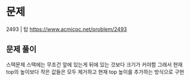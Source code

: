 # 문제

2493 | 탑
https://www.acmicpc.net/problem/2493

## 문제 풀이

스택문제
스택에는 무조건 앞에 있는게 뒤에 있는 것보다 크기가 커야함
그래서 현재 top의 높이보다 작은 값들은 모두 제거하고 현재 top 높이를 추가하는 방식으로 구현
